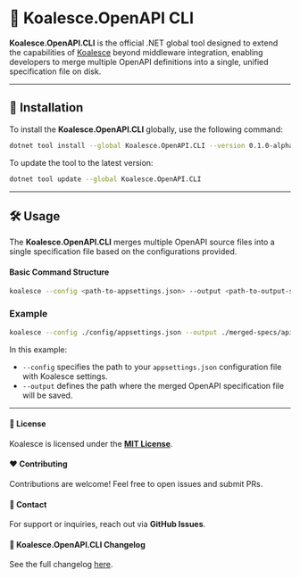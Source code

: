 # 🐨 Koalesce.OpenAPI CLI

**Koalesce.OpenAPI.CLI** is the official .NET global tool designed to extend the capabilities of [Koalesce](https://github.com/falberthen/Koalesce) beyond middleware integration, enabling developers to merge multiple OpenAPI definitions into a single, unified specification file on disk.

---

## 🚀 Installation

To install the **Koalesce.OpenAPI.CLI** globally, use the following command:

```bash
dotnet tool install --global Koalesce.OpenAPI.CLI --version 0.1.0-alpha
```

To update the tool to the latest version:

```bash
dotnet tool update --global Koalesce.OpenAPI.CLI
```

---

## 🛠️ Usage

The **Koalesce.OpenAPI.CLI** merges multiple OpenAPI source files into a single specification file based on the configurations provided.

#### Basic Command Structure

```bash
koalesce --config <path-to-appsettings.json> --output <path-to-output-spec>
```

### Example

```bash
koalesce --config ./config/appsettings.json --output ./merged-specs/apigateway.yaml
```

In this example:

- `--config` specifies the path to your `appsettings.json` configuration file with Koalesce settings.
- `--output` defines the path where the merged OpenAPI specification file will be saved.

---

#### 📝 License

Koalesce is licensed under the [**MIT License**](https://github.com/falberthen/Koalesce/blob/master/LICENSE).

#### ❤️ Contributing

Contributions are welcome! Feel free to open issues and submit PRs.

#### 📧 Contact

For support or inquiries, reach out via **GitHub Issues**.

#### 📜 Koalesce.OpenAPI.CLI Changelog

See the full changelog [here](https://github.com/falberthen/Koalesce/tree/master/src/Koalesce.OpenAPI.CLI/CHANGELOG.md).